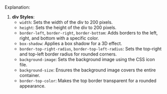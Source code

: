 

Explanation:

1. **div Styles**:
   - `width`: Sets the width of the div to 200 pixels.
   - `height`: Sets the height of the div to 200 pixels.
   - `border-left`, `border-right`, `border-bottom`: Adds borders to the left, right, and bottom with a specific color.
   - `box-shadow`: Applies a box shadow for a 3D effect.
   - `border-top-right-radius`, `border-top-left-radius`: Sets the top-right and top-left border radius for rounded corners.
   - `background-image`: Sets the background image using the CSS icon file.
   - `background-size`: Ensures the background image covers the entire container.
   - `border-top-color`: Makes the top border transparent for a rounded appearance.
